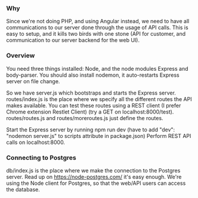 ### Why
Since we're not doing PHP, and using Angular instead, we need to have all communications to our server done
through the usage of API calls. This is easy to setup, and it kills two birds with one stone (API for customer, and communication to our server backend for the web UI).

### Overview
You need three things installed: Node, and the node modules Express and body-parser.
You should also install nodemon, it auto-restarts Express server on file change.

So we have server.js which bootstraps and starts the Express server.
routes/index.js is the place where we specify all the different routes the API makes available.
You can test these routes using a REST client (I prefer Chrome extension Restlet Client) (try a GET on localhost:8000/test).
routes/routes.js and routes/moreroutes.js just define the routes.

Start the Express server by running npm run dev (have to add "dev": "nodemon server.js" to scripts attribute in package.json)
Perform REST API calls on localhost:8000.

### Connecting to Postgres
db/index.js is the place where we make the connection to the Postgres server.
Read up on https://node-postgres.com/ it's easy enough. We're using the Node client for Postgres,
so that the web/API users can access the database.
